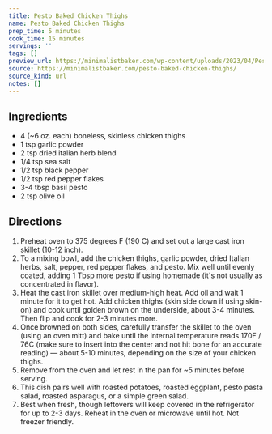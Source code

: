 ```yaml
---
title: Pesto Baked Chicken Thighs
name: Pesto Baked Chicken Thighs
prep_time: 5 minutes
cook_time: 15 minutes
servings: ''
tags: []
preview_url: https://minimalistbaker.com/wp-content/uploads/2023/04/Pesto-Baked-Chicken-Thighs-SQUARE-200x200.jpg
source: https://minimalistbaker.com/pesto-baked-chicken-thighs/
source_kind: url
notes: []
---
```


## Ingredients
- 4 (~6 oz. each) boneless, skinless chicken thighs
- 1 tsp garlic powder
- 2 tsp dried italian herb blend
- 1/4 tsp sea salt
- 1/2 tsp black pepper
- 1/2 tsp red pepper flakes
- 3-4 tbsp basil pesto
- 2 tsp olive oil


## Directions
1. Preheat oven to 375 degrees F (190 C) and set out a large cast iron skillet (10-12 inch).
2. To a mixing bowl, add the chicken thighs, garlic powder, dried Italian herbs, salt, pepper, red pepper flakes, and pesto. Mix well until evenly coated, adding 1 Tbsp more pesto if using homemade (it's not usually as concentrated in flavor).
3. Heat the cast iron skillet over medium-high heat. Add oil and wait 1 minute for it to get hot. Add chicken thighs (skin side down if using skin-on) and cook until golden brown on the underside, about 3-4 minutes. Then flip and cook for 2-3 minutes more.
4. Once browned on both sides, carefully transfer the skillet to the oven (using an oven mitt) and bake until the internal temperature reads 170F / 76C (make sure to insert into the center and not hit bone for an accurate reading) — about 5-10 minutes, depending on the size of your chicken thighs.
5. Remove from the oven and let rest in the pan for ~5 minutes before serving.
6. This dish pairs well with roasted potatoes, roasted eggplant, pesto pasta salad, roasted asparagus, or a simple green salad.
7. Best when fresh, though leftovers will keep covered in the refrigerator for up to 2-3 days. Reheat in the oven or microwave until hot. Not freezer friendly.
